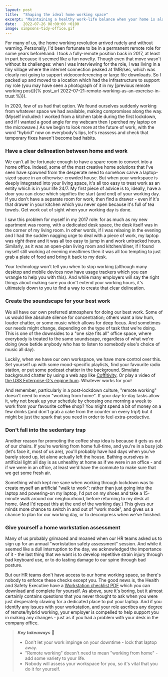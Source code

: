 ```yaml
---
layout: post
title:  "Shaping the ideal home working space"
excerpt: "Maintaining a healthy work-life balance when your home is also your work."
date:   2022-07-26 08:00:00 +0100
image: simpsons-tidy-office.gif
---
```


For many of us, the home working revolution arrived rudely and without warning. Personally, I'd been fortunate to be in a permanent remote role for some years beforehand: I took a fully-remote position back in 2017, at least in part because it seemed like a fun novelty. Though even that move wasn't without its challenges: when I was interviewing for the role, I was living in a tiny village where the internet connection peaked at 1MB/sec, which was clearly not going to support videoconferencing or large file downloads. So I packed up and moved to a location which had the infrastructure to support my role (you may have seen a photograph of it in my [previous remote working post]({% post_url 2022-07-21-remote-working-as-an-exercise-in-trust %})).

In 2020, few of us had that option. We found ourselves suddenly working from whatever space we had available, making compromises along the way. (Myself included: I worked from a kitchen table during the first lockdown, and if I wanted a good angle for my webcam then I perched my laptop on the microwave.) As we begin to look more at the future of work, with the word "hybrid" now on everybody's lips, let's reassess and check that temporary fixes haven't become bad habits.

### Have a clear delineation between home and work

We can't all be fortunate enough to have a spare room to convert into a home office. Indeed, some of the most creative home solutions that I've seen have spawned from the desperate need to somehow carve a laptop-sized space in an otherwise-crowded house. But when your workspace is deeply integrated into your living space, it's all too easy to treat work as an entity which is in your life 24/7. My first piece of advice is to, ideally, have a door you can close which signifies the start (and end) of your working day. If you don't have a separate room for work, then find a drawer - even if it's that drawer in your kitchen which you never open because it's full of tea towels. Get work out of sight when your working day is done.

I saw this problem for myself in my 2017 role: for as much as my new apartment was roomy, with a dedicated desk space, the desk itself was in the corner of my living room. In other words, if I was relaxing in the evening and I had the sudden nagging urge to deal with a piece of work, my laptop was _right there_ and it was all too easy to jump in and work untracked hours. Similarly, as it was an open-plan living room and kitchen/diner, if I found myself still working at evening mealtimes then it was all too tempting to just grab a plate of food and bring it back to my desk.

Your technology won't tell you when to stop working (although many desktop and mobile devices now have usage trackers which you can wrangle to help you with this). And while many employers will say the right things about making sure you don't extend your working hours, it's ultimately down to you to find a way to create that clear delineation.

### Create the soundscape for your best work

We all have our own preferred atmosphere for doing our best work. Some of us would like absolute silence for concentration; others want a low hum, louder chatter, or some music which allows for deep focus. And sometimes our needs might change, depending on the type of task that we're doing. This is one of the downsides to a "one size fits all" office space, where everybody is treated to the same soundscape, regardless of what we're doing (woe betide anybody who has to listen to somebody else's choice of music all day).

Luckily, when we have our own workspace, we have more control over this. Set yourself up with some mood-specific playlists, find your favourite radio station, or put some podcast chatter in the background. Simulate background chatter by using a web app like [Coffitivity](https://coffitivity.com/). Or play a video of [the USS Enterprise-D's engine hum](https://www.youtube.com/watch?v=DydIK14AvXI). Whatever works for you!

And remember, particularly in a post-lockdown culture, "remote working" doesn't need to mean "working from home". If your day-to-day tasks allow it, why not break up your schedule by choosing one morning a week to work from your favourite coffee shop? You might spend a bit of money on a few drinks (and don't grab a cake from the counter on every trip!) but it might be just the spark that you need in order to feel extra-productive.

### Don't fall into the sedentary trap

Another reason for promoting the coffee shop idea is because it gets us out of our chairs. If you're working from home full-time, and you're in a busy job (let's face it, most of us are), you'll probably have had days when you've barely stood up, let alone actually left the house. Bathing ourselves in artificial light all day is as unhealthy at home as if we were in an office - and if we were in an office, at least we'd have the commute to make sure that we get some fresh air.

Something which kept me sane when working through lockdown was to create myself an artificial "walk to work": rather than just going into the laptop and powering-on my laptop, I'd put on my shoes and take a 15-minute walk around our neighourhood, before returning to my desk at home. (And I'd repeat this at the end of the working day.) This gives our minds more chance to switch in and out of "work mode", and gives us a chance to plan for our working day, or to decompress when we've finished.

### Give yourself a home workstation assessment

Many of us probably grimaced and moaned when our HR teams asked us to sign up for an annual "workstation safety assessment" session. And while it seemed like a dull interruption to the day, we acknowledged the importance of it - the last thing that we want is to develop repetitive strain injury through bad keyboard use, or to do lasting damage to our spine through bad posture.

But our HR teams don't have access to our home working space, so there's nobody to enforce these checks except you. The good news is, the Health and Safety Executive have a [Workstation checklist PDF](https://www.hse.gov.uk/pubns/ck1.pdf) which you can download and complete for yourself. As above, sure it's boring, but it almost certainly contains questions that you never thought to ask when you were just desperately clawing for a dedicated place to put your laptop. And if you identify any issues with your workstation, and your role ascribes any degree of remote/hybrid working, your employer is compelled to help support you in making any changes - just as if you had a problem with your desk in the company office.

> **_Key takeaways_** 📝  
> * Don't let your work impinge on your downtime - lock that laptop away.
> * "Remote working" doesn't need to mean "working from home" - add some variety to your life.
> * Nobody will assess your workspace for you, so it's vital that you do it for yourself.